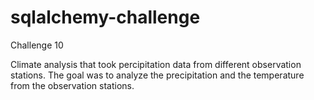# sqlalchemy-challenge
Challenge 10

Climate analysis that took percipitation data from
different observation stations. The goal was to 
analyze the precipitation and the temperature from
the observation stations.
